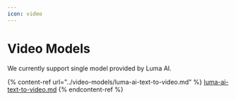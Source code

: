 ```yaml
---
icon: video
---
```


# Video Models

We currently support single model provided by Luma AI.

{% content-ref url="../video-models/luma-ai-text-to-video.md" %}
[luma-ai-text-to-video.md](../video-models/luma-ai-text-to-video.md)
{% endcontent-ref %}
